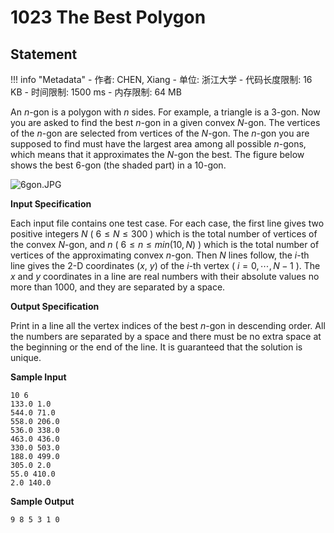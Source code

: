 
# 1023 The Best Polygon

## Statement

!!! info "Metadata"
    - 作者: CHEN, Xiang
    - 单位: 浙江大学
    - 代码长度限制: 16 KB
    - 时间限制: 1500 ms
    - 内存限制: 64 MB

An $n$-gon is a polygon with $n$ sides. For example, a triangle is a 3-gon. Now you are asked to find the best $n$-gon in a given convex $N$-gon. The vertices of the $n$-gon are selected from vertices of the $N$-gon. The $n$-gon you are supposed to find must have the largest area among all possible $n$-gons, which means that it approximates the $N$-gon the best. The figure below shows the best 6-gon (the shaded part) in a 10-gon.

![6gon.JPG](~/dec24f4d-d76f-4a11-9ae7-d4b9f2628939.JPG)

**Input Specification**

Each input file contains one test case. For each case, the first line gives two positive integers $N$ ( $6 \le N \le 300$ ) which is the total number of vertices of the convex $N$-gon, and $n$ ( $6 \le n \le min(10, N)$ ) which is the total number of vertices of the approximating convex $n$-gon. Then $N$ lines follow, the $i$-th line gives the 2-D coordinates ($x$, $y$) of the $i$-th vertex ( $i = 0, \cdots , N-1$ ). The $x$ and $y$ coordinates in a line are real numbers with their absolute values no more than 1000, and they are separated by a space.

**Output Specification**

Print in a line all the vertex indices of the best $n$-gon in descending order. All the numbers are separated by a space and there must be no extra space at the beginning or the end of the line. It is guaranteed that the solution is unique.

**Sample Input**
```plaintext
10 6
133.0 1.0
544.0 71.0
558.0 206.0
536.0 338.0
463.0 436.0
330.0 503.0
188.0 499.0
305.0 2.0
55.0 410.0
2.0 140.0
```

**Sample Output**
```plaintext
9 8 5 3 1 0
```

